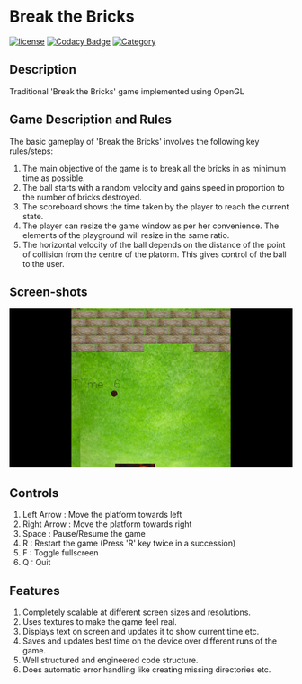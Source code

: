 # Break the Bricks
[![license](https://img.shields.io/github/license/mashape/apistatus.svg?maxAge=2592000)](https://github.com/mani-shailesh/break-the-bricks/blob/master/LICENSE.md)
[![Codacy Badge](https://api.codacy.com/project/badge/Grade/f2d2879819fa40688154d9fe5829e058)](https://www.codacy.com/app/shailesh-pandey/break-the-bricks?utm_source=github.com&amp;utm_medium=referral&amp;utm_content=mani-shailesh/break-the-bricks&amp;utm_campaign=Badge_Grade)
[![Category](https://img.shields.io/badge/Category-Coursework-ff69b4.svg)](https://github.com/mani-shailesh/break-the-bricks)  

## Description
Traditional 'Break the Bricks' game implemented using OpenGL

## Game Description and Rules

The basic gameplay of 'Break the Bricks' involves the following key rules/steps:  

1. The main objective of the game is to break all the bricks in as minimum time as possible.
2. The ball starts with a random velocity and gains speed in proportion to the number of bricks destroyed.
3. The scoreboard shows the time taken by the player to reach the current state.
4. The player can resize the game window as per her convenience. The elements of the playground will resize in the same ratio.
5. The horizontal velocity of the ball depends on the distance of the point of collision from the centre of the platorm.
   This gives control of the ball to the user.

## Screen-shots

![Screen-shot 1](/assets/screenshots/1.png?raw=true "Screen-shot")

## Controls  

1. Left Arrow : Move the platform towards left  
2. Right Arrow : Move the platform towards right  
3. Space : Pause/Resume the game  
4. R : Restart the game (Press 'R' key twice in a succession)  
5. F : Toggle fullscreen  
6. Q : Quit  

## Features

1. Completely scalable at different screen sizes and resolutions.
2. Uses textures to make the game feel real.	
3. Displays text on screen and updates it to show current time etc.
4. Saves and updates best time on the device over different runs of the game.
5. Well structured and engineered code structure.
6. Does automatic error handling like creating missing directories etc.
